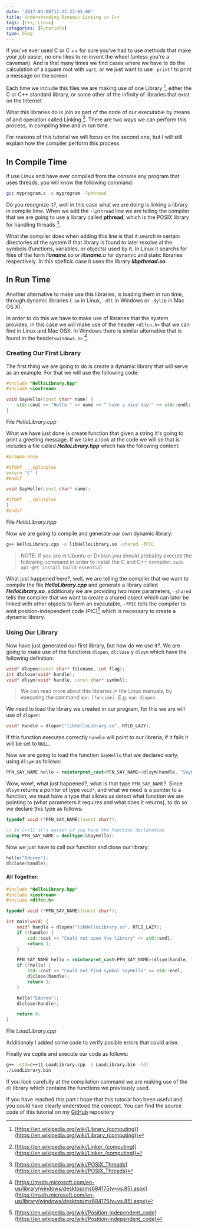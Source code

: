 ```yaml
---
date: '2017-04-08T12:23:33-05:00'
title: Understanding Dynamic Linking in C++
tags: [C++, Linux]
categories: [Tutorials]
type: blog
---
```


If you've ever used C or C ++ for sure you've had to use methods that make your job easier, no one likes to re-invent the wheel (unless you're a caveman). And is that many times we find cases where we have to do the calculation of a square root with `sqrt`, or we just want to use ` printf` to print a message on the screen.

<!--more-->

Each time we include this files we are making use of one Library [^1], either the C or C++ standard library, or some other of the infinity of libraries that exist on the Internet

What this libraries do is join as part of the code of our executable by means of and operation called Linking [^2]. There are two ways we can perform this process, in compiling time and in run time.

For reasons of this tutorial we will focus on the second one, but I will still explain how the compiler perform this process.

## In Compile Time
If use Linux and have ever compiled from the console any program that uses threads, you will know the following command:
```bash
gcc myprogram.c -o myprogram -lpthread
```
Do you recognize it?, well in this case what we are doing is linking a library in compile time. When we add the `-lpthread` line we are telling the compiler that we are going to use a library called **pthread**, which is the POSIX library for handling threads [^3].

What the compiler does when adding this line is that it search in certain directories of the system if that library is found to later resolve al the symbols (functions, variables, or objects) used by it. In Linux it searchs for files of the form _lib**name**.so_ or _lib**name**.a_ for dynamic and static libraries respectively. In this speficic case it uses the library _**libpthread.so**_.

## In Run Time
Another alternative to make use this libraries, is loading them in run time, through dynamic libraries (`.so` in Linux, `.dll` in Windows or `.dylib` in Mac OS X).

In order to do this we have to make use of libraries that the system provides, in this case we will make use of the header `<dlfcn.h>` that we can find in Linux and Mac OSX. In Windows there is similar alternative that is found in the header`<windows.h>` [^4].

### Creating Our First Library
The first thing we are going to do is create a dynamic library that will serve as an example. For that we will use the following code:
```c++
#include "HelloLibrary.hpp"
#include <iostream>

void SayHello(const char* name) {
    std::cout << "Hello " << name << " have a nice day!" << std::endl;
}
```
File _HelloLibrary.cpp_

What we have just done is create function that given a string it's going to print a greeting message. If we take a look at the code we will se that is includes a file called _**HelloLibrary.hpp**_ which has the following content:
```c++
#pragma once

#ifdef  __cplusplus
extern "C" {
#endif

void SayHello(const char* name);

#ifdef  __cplusplus
}
#endif
```
File _HelloLibrary.hpp_

Now we are going to compile and generate our own dynamic library:
```bash
g++ HelloLibrary.cpp -o libHelloLibrary.so -shared -fPIC
```
> NOTE: If you are in Ubuntu or Debian you should probably execute the following command in order to install the C and C++ compiler: `sudo apt-get install build-essential`

What just happened here?, well, we are telling the compiler that we want to compile the file _**HelloLibrary.cpp**_ and generate a library called _**HelloLibrary.so**_, additionaly we are providing two more parameters, `-shared` tells the compiler that we want to create a shared object which can later be linked with other objects to form an executable, `-fPIC` tells the compiler to emit position-independent code (PIC)[^5] which is necessary to create a dynamic library.

### Using Our Library
Now have just generated our first library, but how do we use it?. We are going to make use of the functions `dlopen`, `dlclose` y `dlsym` which have the following definition:
```c++
void* dlopen(const char* filename, int flag);
int dlclose(void* handle);
void* dlsym(void* handle, const char* symbol);
```
> We can read more about this libraries in the Linux manuals, by executing the command `man [función]`. E.g. `man dlopen`.

We need to load the library we created in our program, for this we are will use of `dlopen`:
```c++
void* handle = dlopen("libHelloLibrary.so", RTLD_LAZY);
```

If this function executes correctly `handle` will point to our librería, if it fails it will be set to `NULL`.

Now we are going to load the function `SayHello` that we declared early, using `dlsym` as follows:
```c++
PFN_SAY_NAME hello = reinterpret_cast<PFN_SAY_NAME>(dlsym(handle, "SayHello"));
```

Wow, wow!, what just happened?, what is that type `PFN_SAY_NAME`?. Since `dlsym` returns a pointer of type `void*`, and what we need is a pointer to a function, we must have a type that allows us detect what function we are pointing to (what parameters it requires and what does it returns), to do so we declare this type as follows:
```c++
typedef void (*PFN_SAY_NAME)(const char*);

// In C++11 it's easier if you have the function declaration
using PFN_SAY_NAME = decltype(&SayHello);
```

Now we just have to call our function and close our library:
```c++
hello("Edoren");
dlclose(handle);
```

#### All Together:
```c++
#include "HelloLibrary.hpp"
#include <iostream>
#include <dlfcn.h>

typedef void (*PFN_SAY_NAME)(const char*);

int main(void) {
    void* handle = dlopen("libHelloLibrary.so", RTLD_LAZY);
    if (!handle) {    
        std::cout << "Could not open the library" << std::endl;
        return 1;
    }

    PFN_SAY_NAME hello = reinterpret_cast<PFN_SAY_NAME>(dlsym(handle, "SayHello"));
    if (!hello) {
        std::cout << "Could not find symbol SayHello" << std::endl;
        dlclose(handle);
        return 1;
    }

    hello("Edoren");
    dlclose(handle);

    return 0;
}
```
File _LoadLibrary.cpp_

Additionaly I added some code to verify posible errors that could arise.

Finally we copile and execute our code as follows:
```bash
g++ -std=c++11 LoadLibrary.cpp -o LoadLibrary.bin -ldl
./LoadLibrary.bin
```

If you look carefully at the compilation command we are making use of the `dl` library which contains the functions we previously used.

If you have reached this part I hope that this tutorial has been useful and you could have clearly understood the concept. You can find the source code of this tutorial on my [GitHub](https://github.com/edoren/BlogCodes/tree/master/dynamic_library_loading_cpp) repository

[^1]: [https://en.wikipedia.org/wiki/Library_(computing)](https://en.wikipedia.org/wiki/Library_(computing))
[^2]: [https://en.wikipedia.org/wiki/Linker_(computing)](https://en.wikipedia.org/wiki/Linker_(computing))
[^3]: [https://en.wikipedia.org/wiki/POSIX_Threads](https://en.wikipedia.org/wiki/POSIX_Threads)
[^4]: [https://msdn.microsoft.com/en-us/library/windows/desktop/ms684175(v=vs.85).aspx](https://msdn.microsoft.com/en-us/library/windows/desktop/ms684175(v=vs.85).aspx)
[^5]: [https://en.wikipedia.org/wiki/Position-independent_code](https://en.wikipedia.org/wiki/Position-independent_code)
